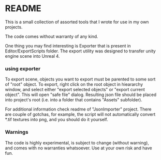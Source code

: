 # README #

This is a small collection of assorted tools that I wrote for use in my own projects.

The code comes without warranty of any kind.

One thing you may find interesting is Exporter that is present in Editor/ExportScripts folder.
The export utility was designed to transfer unity engine scene into Unreal 4.

### using exporter ###

To export scene, objects you want to export must be parented to some sort of "root" object.
To export, right click on the root object in hieararchy window, and select either "export selected objects" or "export current object". This will open "safe file" dialog. Resulting json file should be placed into project's root (i.e. into a folder that contains "Assets" subfolder).

For additional information check readme of "JsonImporter" project. There are couple of gotchas, for example, the script will not automatically convert *.tif textures into png, and you should do it yourself.

### Warnings ###

The code is highly experimental, is subject to change (without warning), and comes with no warranties whatsoever. Use at your own risk and have fun.